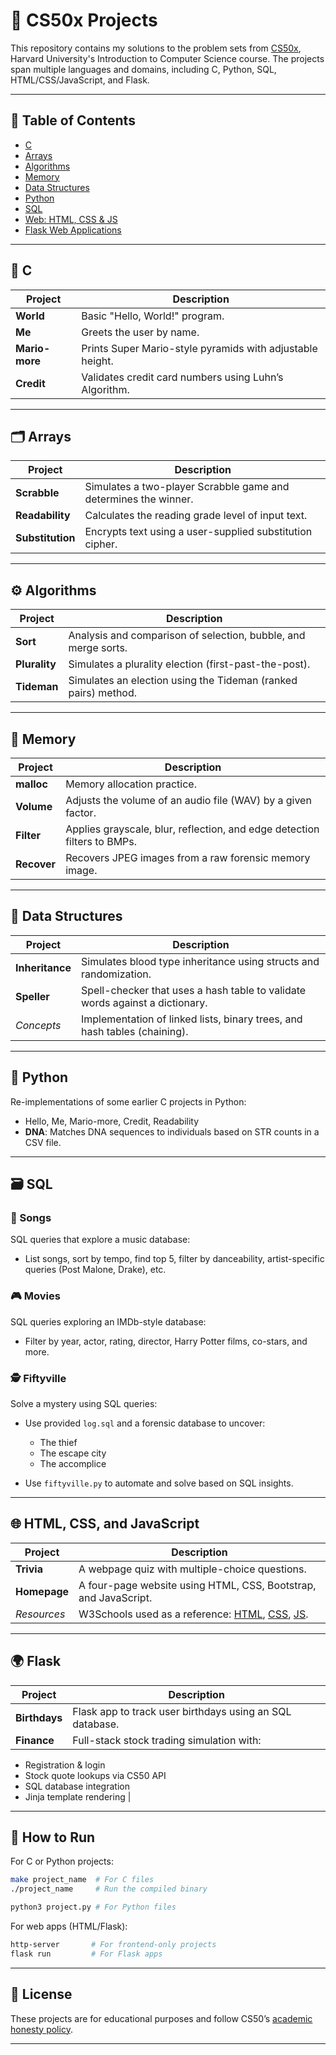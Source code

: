 # 📘 CS50x Projects

This repository contains my solutions to the problem sets from [CS50x](https://cs50.harvard.edu/x/), Harvard University's Introduction to Computer Science course. The projects span multiple languages and domains, including C, Python, SQL, HTML/CSS/JavaScript, and Flask.

---

## 🧠 Table of Contents

* [C](#-c)
* [Arrays](#-arrays)
* [Algorithms](#-algorithms)
* [Memory](#-memory)
* [Data Structures](#-data-structures)
* [Python](#-python)
* [SQL](#-sql)
* [Web: HTML, CSS & JS](#-html-css-and-javascript)
* [Flask Web Applications](#-flask)

---

## 🧮 C

| Project          | Description                                               |
| ---------------- | --------------------------------------------------------- |
| **World**        | Basic "Hello, World!" program.                            |
| **Me**           | Greets the user by name.                                  |
| **Mario-more**   | Prints Super Mario-style pyramids with adjustable height. |
| **Credit**       | Validates credit card numbers using Luhn’s Algorithm.     |

---

## 🗂️ Arrays

| Project          | Description                                                     |
| ---------------- | --------------------------------------------------------------- |
| **Scrabble**     | Simulates a two-player Scrabble game and determines the winner. |
| **Readability**  | Calculates the reading grade level of input text.               |
| **Substitution** | Encrypts text using a user-supplied substitution cipher.        |

---

## ⚙️ Algorithms

| Project       | Description                                                    |
| ------------- | -------------------------------------------------------------- |
| **Sort**      | Analysis and comparison of selection, bubble, and merge sorts. |
| **Plurality** | Simulates a plurality election (first-past-the-post).          |
| **Tideman**   | Simulates an election using the Tideman (ranked pairs) method. |

---

## 🧬 Memory

| Project     | Description                                                              |
| ----------- | ------------------------------------------------------------------------ |
| **malloc**  | Memory allocation practice.                                              |
| **Volume**  | Adjusts the volume of an audio file (WAV) by a given factor.             |
| **Filter**  | Applies grayscale, blur, reflection, and edge detection filters to BMPs. |
| **Recover** | Recovers JPEG images from a raw forensic memory image.                   |

---

## 🌳 Data Structures

| Project         | Description                                                                  |
| --------------- | ---------------------------------------------------------------------------- |
| **Inheritance** | Simulates blood type inheritance using structs and randomization.            |
| **Speller**     | Spell-checker that uses a hash table to validate words against a dictionary. |
| *Concepts*      | Implementation of linked lists, binary trees, and hash tables (chaining).    |

---

## 🐍 Python

Re-implementations of some earlier C projects in Python:

* Hello, Me, Mario-more, Credit, Readability
* **DNA**: Matches DNA sequences to individuals based on STR counts in a CSV file.

---

## 🗃️ SQL

### 📀 Songs

SQL queries that explore a music database:

* List songs, sort by tempo, find top 5, filter by danceability, artist-specific queries (Post Malone, Drake), etc.

### 🎮 Movies

SQL queries exploring an IMDb-style database:

* Filter by year, actor, rating, director, Harry Potter films, co-stars, and more.

### 🕵️ Fiftyville

Solve a mystery using SQL queries:

* Use provided `log.sql` and a forensic database to uncover:

  * The thief
  * The escape city
  * The accomplice
* Use `fiftyville.py` to automate and solve based on SQL insights.

---

## 🌐 HTML, CSS, and JavaScript

| Project      | Description                                                                                                                                         |
| ------------ | --------------------------------------------------------------------------------------------------------------------------------------------------- |
| **Trivia**   | A webpage quiz with multiple-choice questions.                                                                                                      |
| **Homepage** | A four-page website using HTML, CSS, Bootstrap, and JavaScript.                                                                                     |
| *Resources*  | W3Schools used as a reference: [HTML](https://www.w3schools.com/html/), [CSS](https://www.w3schools.com/css/), [JS](https://www.w3schools.com/js/). |

---

## 🌍 Flask

| Project       | Description                                              |
| ------------- | -------------------------------------------------------- |
| **Birthdays** | Flask app to track user birthdays using an SQL database. |
| **Finance**   | Full-stack stock trading simulation with:                |

* Registration & login
* Stock quote lookups via CS50 API
* SQL database integration
* Jinja template rendering |

---

## 🏑 How to Run

For C or Python projects:

```bash
make project_name  # For C files
./project_name     # Run the compiled binary

python3 project.py # For Python files
```

For web apps (HTML/Flask):

```bash
http-server       # For frontend-only projects
flask run         # For Flask apps
```

---

## 📜 License

These projects are for educational purposes and follow CS50’s [academic honesty policy](https://cs50.harvard.edu/x/honesty/).

---
